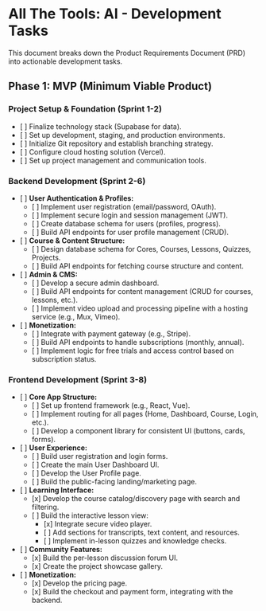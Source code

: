 # **All The Tools: AI - Development Tasks**

This document breaks down the Product Requirements Document (PRD) into actionable development tasks.

## **Phase 1: MVP (Minimum Viable Product)**

### **Project Setup & Foundation (Sprint 1-2)**

* \[ \] Finalize technology stack (Supabase for data).  
* \[ \] Set up development, staging, and production environments.  
* \[ \] Initialize Git repository and establish branching strategy.  
* \[ \] Configure cloud hosting solution (Vercel).  
* \[ \] Set up project management and communication tools.

### **Backend Development (Sprint 2-6)**

* \[ \] **User Authentication & Profiles:**  
  * \[ \] Implement user registration (email/password, OAuth).  
  * \[ \] Implement secure login and session management (JWT).  
  * \[ \] Create database schema for users (profiles, progress).  
  * \[ \] Build API endpoints for user profile management (CRUD).  
* \[ \] **Course & Content Structure:**  
  * \[ \] Design database schema for Cores, Courses, Lessons, Quizzes, Projects.  
  * \[ \] Build API endpoints for fetching course structure and content.  
* \[ \] **Admin & CMS:**  
  * \[ \] Develop a secure admin dashboard.  
  * \[ \] Build API endpoints for content management (CRUD for courses, lessons, etc.).  
  * \[ \] Implement video upload and processing pipeline with a hosting service (e.g., Mux, Vimeo).  
* \[ \] **Monetization:**  
  * \[ \] Integrate with payment gateway (e.g., Stripe).  
  * \[ \] Build API endpoints to handle subscriptions (monthly, annual).  
  * \[ \] Implement logic for free trials and access control based on subscription status.

### **Frontend Development (Sprint 3-8)**

* \[ \] **Core App Structure:**  
  * \[ \] Set up frontend framework (e.g., React, Vue).  
  * \[ \] Implement routing for all pages (Home, Dashboard, Course, Login, etc.).  
  * \[ \] Develop a component library for consistent UI (buttons, cards, forms).  
* \[ \] **User Experience:**  
  * \[ \] Build user registration and login forms.  
  * \[ \] Create the main User Dashboard UI.  
  * \[ \] Develop the User Profile page.  
  * \[ \] Build the public-facing landing/marketing page.  
* \[ \] **Learning Interface:**  
  * \[x] Develop the course catalog/discovery page with search and filtering.  
  * \[ \] Build the interactive lesson view:  
    * \[x] Integrate secure video player.  
    * \[ \] Add sections for transcripts, text content, and resources.  
    * \[ \] Implement in-lesson quizzes and knowledge checks.  
* \[ \] **Community Features:**  
  * \[x] Build the per-lesson discussion forum UI.  
  * \[x] Create the project showcase gallery.  
* \[ \] **Monetization:**  
  * \[x] Develop the pricing page.  
  * \[x] Build the checkout and payment form, integrating with the backend.